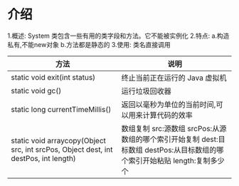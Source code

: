 # 介绍
1.概述:
  System 类包含一些有用的类字段和方法。它不能被实例化
2.特点:
  a.构造私有,不能new对象
  b.方法都是静态的
3.使用:
  类名直接调用
  
|方法|说明|
|---|---|
|static void exit(int status)|终止当前正在运行的 Java 虚拟机|
|static void gc()|运行垃圾回收器|
|static long currentTimeMillis()|返回以毫秒为单位的当前时间,可以用来计算代码的效率|
|static void arraycopy(Object src, int srcPos, Object dest, int destPos, int length)|数组复制 src:源数组 srcPos:从源数组的哪个索引开始复制 dest:目标数组 destPos:从目标数组的哪个索引开始粘贴 length:复制多少个|